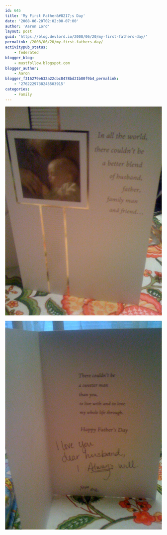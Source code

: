 ```yaml
---
id: 645
title: 'My First Father&#8217;s Day'
date: '2008-06-20T02:02:00-07:00'
author: 'Aaron Lord'
layout: post
guid: 'https://blog.devlord.io/2008/06/20/my-first-fathers-day/'
permalink: /2008/06/20/my-first-fathers-day/
activitypub_status:
    - federated
blogger_blog:
    - mustfollow.blogspot.com
blogger_author:
    - Aaron
blogger_f316279e632a22cbc8478bd21b80f9b4_permalink:
    - '2762229738245503915'
categories:
    - Family
---
```


![Front of Fathers day card](/assets/img/2008/06/IMG_0260.jpg)

![Inside of Fathers day card](/assets/img/2008/06/IMG_0258.JPG)